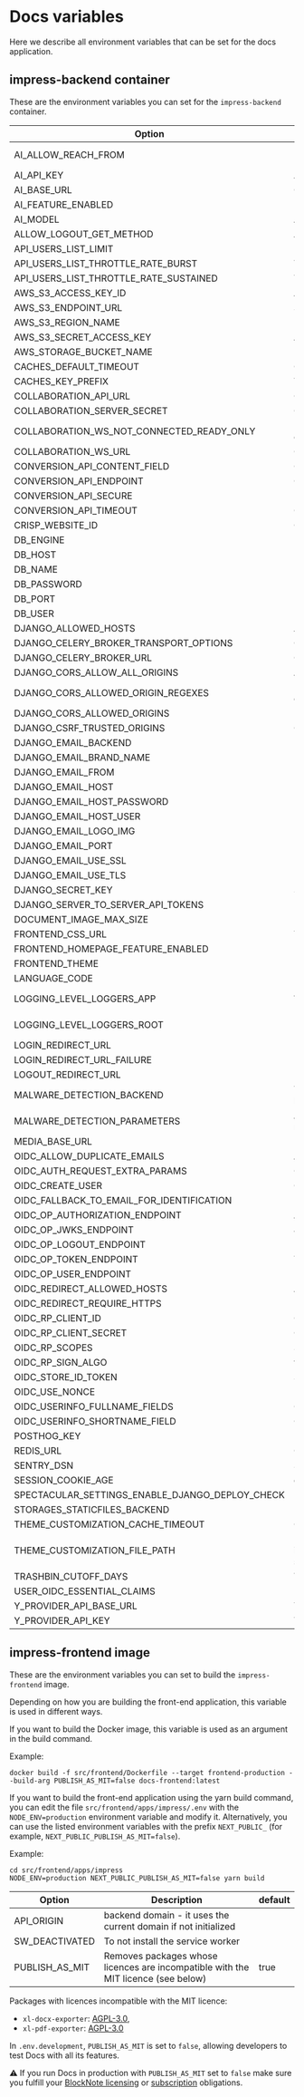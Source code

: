 # Docs variables

Here we describe all environment variables that can be set for the docs application.

## impress-backend container

These are the environment variables you can set for the `impress-backend` container.

| Option                                          | Description                                                                                                                 | default                                                                 |
|-------------------------------------------------|-----------------------------------------------------------------------------------------------------------------------------|-------------------------------------------------------------------------|
| AI_ALLOW_REACH_FROM                             | Users that can use AI must be this level. options are "public", "authenticated", "restricted"                               | authenticated                                                           |
| AI_API_KEY                                      | AI key to be used for AI Base url                                                                                           |                                                                         |
| AI_BASE_URL                                     | OpenAI compatible AI base url                                                                                               |                                                                         |
| AI_FEATURE_ENABLED                              | Enable AI options                                                                                                           | false                                                                   |
| AI_MODEL                                        | AI Model to use                                                                                                             |                                                                         |
| ALLOW_LOGOUT_GET_METHOD                         | Allow get logout method                                                                                                     | true                                                                    |
| API_USERS_LIST_LIMIT                            | Limit on API users                                                                                                          | 5                                                                       |
| API_USERS_LIST_THROTTLE_RATE_BURST              | Throttle rate for api on burst                                                                                              | 30/minute                                                               |
| API_USERS_LIST_THROTTLE_RATE_SUSTAINED          | Throttle rate for api                                                                                                       | 180/hour                                                                |
| AWS_S3_ACCESS_KEY_ID                            | Access id for s3 endpoint                                                                                                   |                                                                         |
| AWS_S3_ENDPOINT_URL                             | S3 endpoint                                                                                                                 |                                                                         |
| AWS_S3_REGION_NAME                              | Region name for s3 endpoint                                                                                                 |                                                                         |
| AWS_S3_SECRET_ACCESS_KEY                        | Access key for s3 endpoint                                                                                                  |                                                                         |
| AWS_STORAGE_BUCKET_NAME                         | Bucket name for s3 endpoint                                                                                                 | impress-media-storage                                                   |
| CACHES_DEFAULT_TIMEOUT                          | Cache default timeout                                                                                                       | 30                                                                      |
| CACHES_KEY_PREFIX                               | The prefix used to every cache keys.                                                                                        | docs                                                                    |
| COLLABORATION_API_URL                           | Collaboration api host                                                                                                      |                                                                         |
| COLLABORATION_SERVER_SECRET                     | Collaboration api secret                                                                                                    |                                                                         |
| COLLABORATION_WS_NOT_CONNECTED_READY_ONLY       | Users not connected to the collaboration server cannot edit                                                                 | false                                                                   |
| COLLABORATION_WS_URL                            | Collaboration websocket url                                                                                                 |                                                                         |
| CONVERSION_API_CONTENT_FIELD                    | Conversion api content field                                                                                                | content                                                                 |
| CONVERSION_API_ENDPOINT                         | Conversion API endpoint                                                                                                     | convert-markdown                                                        |
| CONVERSION_API_SECURE                           | Require secure conversion api                                                                                               | false                                                                   |
| CONVERSION_API_TIMEOUT                          | Conversion api timeout                                                                                                      | 30                                                                      |
| CRISP_WEBSITE_ID                                | Crisp website id for support                                                                                                |                                                                         |
| DB_ENGINE                                       | Engine to use for database connections                                                                                      | django.db.backends.postgresql_psycopg2                                  |
| DB_HOST                                         | Host of the database                                                                                                        | localhost                                                               |
| DB_NAME                                         | Name of the database                                                                                                        | impress                                                                 |
| DB_PASSWORD                                     | Password to authenticate with                                                                                               | pass                                                                    |
| DB_PORT                                         | Port of the database                                                                                                        | 5432                                                                    |
| DB_USER                                         | User to authenticate with                                                                                                   | dinum                                                                   |
| DJANGO_ALLOWED_HOSTS                            | Allowed hosts                                                                                                               | []                                                                      |
| DJANGO_CELERY_BROKER_TRANSPORT_OPTIONS          | Celery broker transport options                                                                                             | {}                                                                      |
| DJANGO_CELERY_BROKER_URL                        | Celery broker url                                                                                                           | redis://redis:6379/0                                                    |
| DJANGO_CORS_ALLOW_ALL_ORIGINS                   | Allow all CORS origins                                                                                                      | false                                                                   |
| DJANGO_CORS_ALLOWED_ORIGIN_REGEXES              | List of origins allowed for CORS using regulair expressions                                                                 | []                                                                      |
| DJANGO_CORS_ALLOWED_ORIGINS                     | List of origins allowed for CORS                                                                                            | []                                                                      |
| DJANGO_CSRF_TRUSTED_ORIGINS                     | CSRF trusted origins                                                                                                        | []                                                                      |
| DJANGO_EMAIL_BACKEND                            | Email backend library                                                                                                       | django.core.mail.backends.smtp.EmailBackend                             |
| DJANGO_EMAIL_BRAND_NAME                         | Brand name for email                                                                                                        |                                                                         |
| DJANGO_EMAIL_FROM                               | Email address used as sender                                                                                                | from@example.com                                                        |
| DJANGO_EMAIL_HOST                               | Hostname of email                                                                                                           |                                                                         |
| DJANGO_EMAIL_HOST_PASSWORD                      | Password to authenticate with on the email host                                                                             |                                                                         |
| DJANGO_EMAIL_HOST_USER                          | User to authenticate with on the email host                                                                                 |                                                                         |
| DJANGO_EMAIL_LOGO_IMG                           | Logo for the email                                                                                                          |                                                                         |
| DJANGO_EMAIL_PORT                               | Port used to connect to email host                                                                                          |                                                                         |
| DJANGO_EMAIL_USE_SSL                            | Use ssl for email host connection                                                                                           | false                                                                   |
| DJANGO_EMAIL_USE_TLS                            | Use tls for email host connection                                                                                           | false                                                                   |
| DJANGO_SECRET_KEY                               | Secret key                                                                                                                  |                                                                         |
| DJANGO_SERVER_TO_SERVER_API_TOKENS              |                                                                                                                             | []                                                                      |
| DOCUMENT_IMAGE_MAX_SIZE                         | Maximum size of document in bytes                                                                                           | 10485760                                                                |
| FRONTEND_CSS_URL                                | To add a external css file to the app                                                                                       |                                                                         |
| FRONTEND_HOMEPAGE_FEATURE_ENABLED               | Frontend feature flag to display the homepage                                                                               | false                                                                   |
| FRONTEND_THEME                                  | Frontend theme to use                                                                                                       |                                                                         |
| LANGUAGE_CODE                                   | Default language                                                                                                            | en-us                                                                   |
| LOGGING_LEVEL_LOGGERS_APP                       | Application logging level. options are "DEBUG", "INFO", "WARN", "ERROR", "CRITICAL"                                         | INFO                                                                    |
| LOGGING_LEVEL_LOGGERS_ROOT                      | Default logging level. options are "DEBUG", "INFO", "WARN", "ERROR", "CRITICAL"                                             | INFO                                                                    |
| LOGIN_REDIRECT_URL                              | Login redirect url                                                                                                          |                                                                         |
| LOGIN_REDIRECT_URL_FAILURE                      | Login redirect url on failure                                                                                               |                                                                         |
| LOGOUT_REDIRECT_URL                             | Logout redirect url                                                                                                         |                                                                         |
| MALWARE_DETECTION_BACKEND                       | The malware detection backend use from the django-lasuite package                                                           | lasuite.malware_detection.backends.dummy.DummyBackend                   |
| MALWARE_DETECTION_PARAMETERS                    | A dict containing all the parameters to initiate the malware detection backend                                              | {"callback_path": "core.malware_detection.malware_detection_callback",} |
| MEDIA_BASE_URL                                  |                                                                                                                             |                                                                         |
| OIDC_ALLOW_DUPLICATE_EMAILS                     | Allow duplicate emails                                                                                                      | false                                                                   |
| OIDC_AUTH_REQUEST_EXTRA_PARAMS                  | OIDC extra auth parameters                                                                                                  | {}                                                                      |
| OIDC_CREATE_USER                                | Create used on OIDC                                                                                                         | false                                                                   |
| OIDC_FALLBACK_TO_EMAIL_FOR_IDENTIFICATION       | Fallback to email for identification                                                                                        | true                                                                    |
| OIDC_OP_AUTHORIZATION_ENDPOINT                  | Authorization endpoint for OIDC                                                                                             |                                                                         |
| OIDC_OP_JWKS_ENDPOINT                           | JWKS endpoint for OIDC                                                                                                      |                                                                         |
| OIDC_OP_LOGOUT_ENDPOINT                         | Logout endpoint for OIDC                                                                                                    |                                                                         |
| OIDC_OP_TOKEN_ENDPOINT                          | Token endpoint for OIDC                                                                                                     |                                                                         |
| OIDC_OP_USER_ENDPOINT                           | User endpoint for OIDC                                                                                                      |                                                                         |
| OIDC_REDIRECT_ALLOWED_HOSTS                     | Allowed hosts for OIDC redirect url                                                                                         | []                                                                      |
| OIDC_REDIRECT_REQUIRE_HTTPS                     | Require https for OIDC redirect url                                                                                         | false                                                                   |
| OIDC_RP_CLIENT_ID                               | Client id used for OIDC                                                                                                     | impress                                                                 |
| OIDC_RP_CLIENT_SECRET                           | Client secret used for OIDC                                                                                                 |                                                                         |
| OIDC_RP_SCOPES                                  | Scopes requested for OIDC                                                                                                   | openid email                                                            |
| OIDC_RP_SIGN_ALGO                               | verification algorithm used OIDC tokens                                                                                     | RS256                                                                   |
| OIDC_STORE_ID_TOKEN                             | Store OIDC token                                                                                                            | true                                                                    |
| OIDC_USE_NONCE                                  | Use nonce for OIDC                                                                                                          | true                                                                    |
| OIDC_USERINFO_FULLNAME_FIELDS                   | OIDC token claims to create full name                                                                                       | ["first_name", "last_name"]                                             |
| OIDC_USERINFO_SHORTNAME_FIELD                   | OIDC token claims to create shortname                                                                                       | first_name                                                              |
| POSTHOG_KEY                                     | Posthog key for analytics                                                                                                   |                                                                         |
| REDIS_URL                                       | Cache url                                                                                                                   | redis://redis:6379/1                                                    |
| SENTRY_DSN                                      | Sentry host                                                                                                                 |                                                                         |
| SESSION_COOKIE_AGE                              | duration of the cookie session                                                                                              | 60*60*12                                                                |
| SPECTACULAR_SETTINGS_ENABLE_DJANGO_DEPLOY_CHECK |                                                                                                                             | false                                                                   |
| STORAGES_STATICFILES_BACKEND                    |                                                                                                                             | whitenoise.storage.CompressedManifestStaticFilesStorage                 |
| THEME_CUSTOMIZATION_CACHE_TIMEOUT               | Cache duration for the customization settings                                                                               | 86400                                                                   |
| THEME_CUSTOMIZATION_FILE_PATH                   | Full path to the file customizing the theme. An example is provided in src/backend/impress/configuration/theme/default.json | BASE_DIR/impress/configuration/theme/default.json                       |
| TRASHBIN_CUTOFF_DAYS                            | Trashbin cutoff                                                                                                             | 30                                                                      |
| USER_OIDC_ESSENTIAL_CLAIMS                      | Essential claims in OIDC token                                                                                              | []                                                                      |
| Y_PROVIDER_API_BASE_URL                         | Y Provider url                                                                                                              |                                                                         |
| Y_PROVIDER_API_KEY                              | Y provider API key                                                                                                          |                                                                         |


## impress-frontend image

These are the environment variables you can set to build the `impress-frontend` image.

Depending on how you are building the front-end application, this variable is used in different ways.

If you want to build the Docker image, this variable is used as an argument in the build command.

Example:

```
docker build -f src/frontend/Dockerfile --target frontend-production --build-arg PUBLISH_AS_MIT=false docs-frontend:latest
``` 

If you want to build the front-end application using the yarn build command, you can edit the file `src/frontend/apps/impress/.env` with the `NODE_ENV=production` environment variable and modify it. Alternatively, you can use the listed environment variables with the prefix `NEXT_PUBLIC_` (for example, `NEXT_PUBLIC_PUBLISH_AS_MIT=false`).

Example:

```
cd src/frontend/apps/impress
NODE_ENV=production NEXT_PUBLIC_PUBLISH_AS_MIT=false yarn build
```

| Option                                          | Description                                                                                   | default                                                 |
| ----------------------------------------------- | --------------------------------------------------------------------------------------------- | ------------------------------------------------------- |
| API_ORIGIN                                      | backend domain - it uses the current domain if not initialized                                |                                                         |
| SW_DEACTIVATED                                  | To not install the service worker                                                             |                                                         |
| PUBLISH_AS_MIT                                  | Removes packages whose licences are incompatible with the MIT licence (see  below)                                               | true                                                    |

Packages with licences incompatible with the MIT licence:
* `xl-docx-exporter`: [AGPL-3.0](https://github.com/TypeCellOS/BlockNote/blob/main/packages/xl-docx-exporter/LICENSE), 
* `xl-pdf-exporter`: [AGPL-3.0](https://github.com/TypeCellOS/BlockNote/blob/main/packages/xl-pdf-exporter/LICENSE) 

In `.env.development`, `PUBLISH_AS_MIT` is set to `false`, allowing developers to test Docs with all its features.

⚠️ If you run Docs in production with `PUBLISH_AS_MIT` set to `false` make sure you fulfill your [BlockNote licensing](https://github.com/TypeCellOS/BlockNote/blob/main/packages/xl-pdf-exporter/LICENSE) or [subscription](https://www.blocknotejs.org/about#partner-with-us) obligations.

